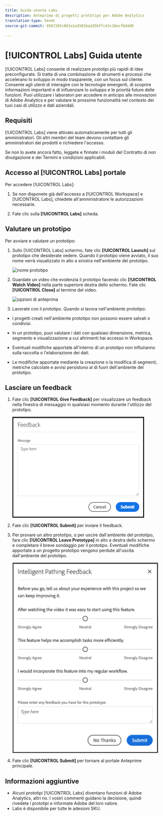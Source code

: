 ```yaml
---
title: Guida utente Labs
description: Anteprima di progetti prototipo per Adobe Analytics
translation-type: tm+mt
source-git-commit: 0567265c062a1a3501ba2d5bffc43c18acfbd4d0

---
```




# [!UICONTROL Labs] Guida utente

[!UICONTROL Labs] consente di realizzare prototipi più rapidi di idee preconfigurate. Si tratta di una combinazione di strumenti e processi che accelerano lo sviluppo in modo trasparente, con un focus sul cliente. Consente agli utenti di interagire con le tecnologie emergenti, di scoprire informazioni importanti e di influenzare lo sviluppo e le priorità future delle funzioni. Puoi utilizzare i laboratori per accedere in anticipo alle innovazioni di Adobe Analytics e per valutare le prossime funzionalità nel contesto dei tuoi casi di utilizzo e dati aziendali.

## Requisiti

[!UICONTROL Labs] viene attivato automaticamente per tutti gli amministratori. Gli altri membri del team devono contattare gli amministratori dei prodotti e richiedere l&#39;accesso.

Se non lo avete ancora fatto, leggete e firmate i moduli del Contratto di non divulgazione e dei Termini e condizioni applicabili.

## Accesso al [!UICONTROL Labs] portale

Per accedere [!UICONTROL Labs]:

1. Se non disponete già dell&#39;accesso a [!UICONTROL Workspace] e [!UICONTROL Labs], chiedete all&#39;amministratore le autorizzazioni necessarie.

1. Fate clic sulla **[!UICONTROL Labs]** scheda.

## Valutare un prototipo

Per avviare e valutare un prototipo:

1. Sullo [!UICONTROL Labs] schermo, fate clic **[!UICONTROL Launch]** sul prototipo che desiderate vedere. Quando il prototipo viene avviato, il suo nome verrà visualizzato in alto a sinistra nell&#39;ambiente del prototipo.

   ![nome prototipo](https://user-images.githubusercontent.com/29133525/58670566-c03b6c00-82fc-11e9-8b29-ee34260c4024.png)

1. Guardate un video che evidenzia il prototipo facendo clic **[!UICONTROL Watch Video]** nella parte superiore destra dello schermo. Fate clic **[!UICONTROL Close]** al termine del video.

   ![opzioni di anteprima](https://user-images.githubusercontent.com/29133525/58670261-a2213c00-82fb-11e9-88db-cc839c98fdab.png)

1. Lavorate con il prototipo. Quando si lavora nell&#39;ambiente prototipo:

* I progetti creati nell&#39;ambiente prototipo non possono essere salvati o condivisi.

* In un prototipo, puoi valutare i dati con qualsiasi dimensione, metrica, segmento e visualizzazione a cui altrimenti hai accesso in Workspace.

* Eventuali modifiche apportate all&#39;interno di un prototipo non influiranno sulla raccolta o l&#39;elaborazione dei dati.

* Le modifiche apportate mediante la creazione o la modifica di segmenti, metriche calcolate e avvisi persistono al di fuori dell&#39;ambiente del prototipo.

## Lasciare un feedback

1. Fate clic **[!UICONTROL Give Feedback]** per visualizzare un feedback nella finestra di messaggio in qualsiasi momento durante l&#39;utilizzo del prototipo.

   ![feedback_box](assets/give_feedback.png)

1. Fate clic **[!UICONTROL Submit]** per inviare il feedback.

1. Per provare un altro prototipo, o per uscire dall&#39;ambiente del prototipo, fare clic **[!UICONTROL Leave Prototype]** in alto a destra dello schermo e completare il breve sondaggio per il prototipo. Eventuali modifiche apportate a un progetto prototipo vengono perdute all&#39;uscita dall&#39;ambiente del prototipo.

   ![nuovo feedback](assets/short-survey.png)

1. Fate clic **[!UICONTROL Submit]** per tornare al portale Anteprime principale.

## Informazioni aggiuntive

* Alcuni prototipi [!UICONTROL Labs] diventano funzioni di Adobe Analytics, altri no. I vostri commenti guidano la decisione, quindi rivedete i prototipi e informate Adobe del loro valore.
* Labs è disponibile per tutte le adesioni SKU.
